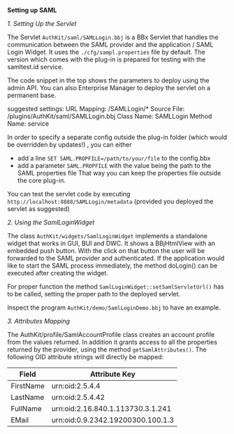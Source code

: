 **Setting up SAML**

*1. Setting Up the Servlet*

The Servlet `AuthKit/saml/SAMLLogin.bbj` is a BBx Servlet that handles the communication between the SAML provider and the application / SAML Login Widget.
It uses the `./cfg/sampl.properties` file by default. The version which comes with the plug-in is prepared for testing with  the samltest.id service. 

The code snippet in the top shows the parameters to deploy using the admin API. You can also Enterprise Manager to deploy the servlet on a permanent base.

suggested settings:
URL Mapping: /SAMLLogin/*
Source File: <bbxdir>/plugins/AuthKit/saml/SAMLLogin.bbj
Class Name: SAMLLogin
Method Name: service

In order to specify a separate config outside the plug-in folder (which would be overridden by updates!) , you can either 
* add a line `SET SAML.PROPFILE=/path/to/your/file` to the config.bbx
* add a parameter `SAML.PROPFILE` with the value being the path to the SAML properties file 
That way you can keep the properties file outside the core plug-in. 

You can test the servlet code by executing `http://localhost:8888/SAMLLogin/metadata` (provided you deployed the servlet as suggested)

*2. Using the SamlLoginWidget*

The class `AuthKit/widgets/SamlLoginWidget` implements a standalone widget that works in GUI, BUI and DWC. It shows a BBjHtmlView with an embedded push button. With the click on that button the user will be forwarded to the SAML provider and authenticated. If the application would like to start the SAML process immediately, the method doLogin() can be executed after creating the widget.

For proper function the method `SamlLoginWidget::setSamlServletUrl()` has to be called, setting the proper path to the deployed servlet.

Inspect the program `AuthKit/demo/SamlLoginDemo.bbj` to have an example.

*3. Attributes Mapping*

The AuthKit/profile/SamlAccountProfile class creates an account profile from the values returned. In addition it grants access to all the properties returned by the provider, using the method `getSamlAttributes()`.
The following OID attribute strings will directly be mapped:

| Field     | Attribute Key                     |
| --------- | --------------------------------- |
| FirstName | urn:oid:2.5.4.4                   |
| LastName  | urn:oid:2.5.4.42                  |
| FullName  | urn:oid:2.16.840.1.113730.3.1.241 |
| EMail     | urn:oid:0.9.2342.19200300.100.1.3 |



